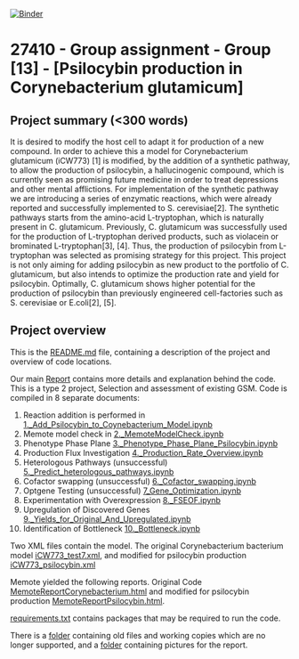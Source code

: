 [![Binder](https://mybinder.org/badge_logo.svg)](https://mybinder.org/v2/gh/27410/[PUT-YOUR-REPOSITORY-HERE]/main)

# 27410 - Group assignment - Group [13] - [Psilocybin production in Corynebacterium glutamicum]

## Project summary (<300 words)
It is desired to modify the host cell to adapt it for production of a new compound. In order to achieve this a model for Corynebacterium glutamicum (iCW773) [1] is modified, by the addition of a synthetic pathway, to allow the production of psilocybin, a hallucinogenic compound, which is currently seen as promising future medicine in order to treat depressions and other mental afflictions. For implementation of the synthetic pathway we are introducing a series of enzymatic reactions, which were already reported and successfully implemented to S. cerevisiae[2]. The synthetic pathways starts from the amino-acid L-tryptophan, which is naturally present in C. glutamicum. Previously, C. glutamicum was successfully used for the production of L-tryptophan derived products, such as violacein or brominated L-tryptophan[3], [4]. Thus, the production of psilocybin from L-tryptophan was selected as promising strategy for this project. This project is not only aiming for adding psilocybin as new product to the portfolio of C. glutamicum, but also intends to optimize the production rate and yield for psilocybin. Optimally, C. glutamicum shows higher potential for the production of psilocybin than previously engineered cell-factories such as S. cerevisiae or E.coli[2], [5].

## Project overview
This is the [README.md](README.md) file, containing a description of the project and overview of code locations.

Our main [Report](Report.ipynb) contains more details and explanation behind the code.   
This is a type 2 project, Selection and assessment of existing GSM. Code is compiled in 8 separate documents:  
1. Reaction addition is performed in [1._Add_Psilocybin_to_Coynebacterium_Model.ipynb](1._Add_Psilocybin_to_Coynebacterium_Model.ipynb)   
2. Memote model check in [2._MemoteModelCheck.ipynb](2._MemoteModelCheck.ipynb)   
3. Phenotype Phase Plane [3._Phenotype_Phase_Plane_Psilocybin.ipynb](3._Phenotype_Phase_Plane_Psilocybin.ipynb)  
4. Production Flux Investigation [4._Production_Rate_Overview.ipynb](4._Production_Rate_Overview.ipynb)   
5. Heterologous Pathways (unsuccessful) [5._Predict_heterologous_pathways.ipynb](5._Predict_heterologous_pathways.ipynb)  
6. Cofactor swapping (unsuccessful) [6._Cofactor_swapping.ipynb](6._Cofactor_swapping.ipynb)  
7. Optgene Testing (unsuccessful) [7_Gene_Optimization.ipynb](7_Gene_Optimization.ipynb)  
8. Experimentation with Overexpression [8._FSEOF.ipynb](8._FSEOF.ipynb)  
9. Upregulation of Discovered Genes [9._Yields_for_Original_And_Upregulated.ipynb](9._Yields_for_Original_And_Upregulated.ipynb)
10. Identification of Bottleneck [10._Bottleneck.ipynb](10._Bottleneck.ipynb)
  

Two XML files contain the model. The original Corynebacterium bacterium model [iCW773_test7.xml](iCW773_test7.xml), and modified for psilocybin production [iCW773_psilocybin.xml](iCW773_psilocybin.xml)   

Memote yielded the following reports. Original Code [MemoteReportCorynebacterium.html](MemoteReportCorynebacterium.html) and modified for psilocybin production [MemoteReportPsilocybin.html](MemoteReportPsilocybin.html).    

[requirements.txt](requirements.txt) contains packages that may be required to run the code.   


There is a [folder](Old_Files) containing old files and working copies which are no longer supported, and a [folder](Pictures) containing pictures for the report.
